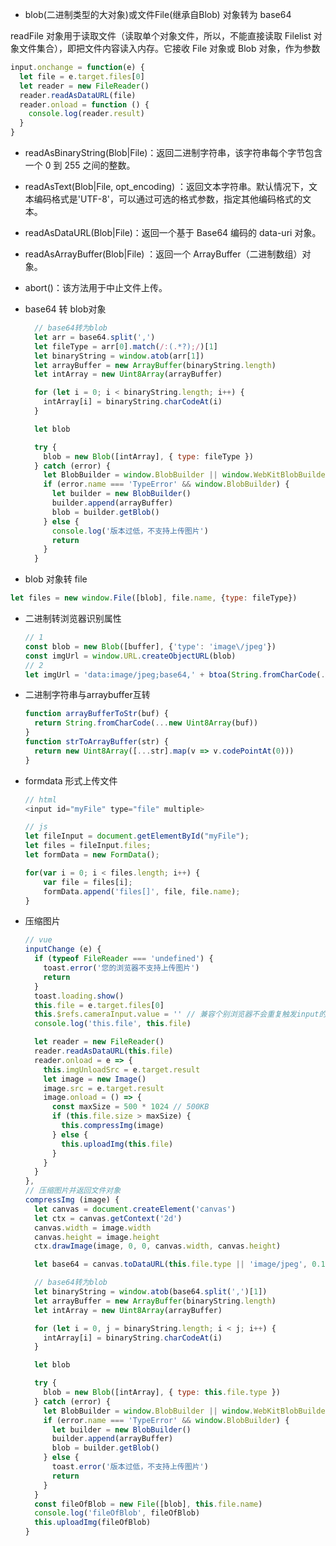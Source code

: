 -  blob(二进制类型的大对象)或文件File(继承自Blob) 对象转为 base64

readFile  对象用于读取文件（读取单个对象文件，所以，不能直接读取 Filelist 对象文件集合），即把文件内容读入内存。它接收 File 对象或 Blob 对象，作为参数

  ```javascript
  input.onchange = function(e) {
    let file = e.target.files[0]
    let reader = new FileReader()
    reader.readAsDataURL(file)
    reader.onload = function () {
      console.log(reader.result)
    }
  }
  ```

  - readAsBinaryString(Blob|File)：返回二进制字符串，该字符串每个字节包含一个 0 到 255 之间的整数。
  - readAsText(Blob|File, opt_encoding) ：返回文本字符串。默认情况下，文本编码格式是'UTF-8'，可以通过可选的格式参数，指定其他编码格式的文本。
  - readAsDataURL(Blob|File)：返回一个基于 Base64 编码的 data-uri 对象。
  - readAsArrayBuffer(Blob|File) ：返回一个 ArrayBuffer（二进制数组）对象。
  - abort()：该方法用于中止文件上传。

- base64 转 blob对象

  ```javascript
    // base64转为blob
    let arr = base64.split(',')
    let fileType = arr[0].match(/:(.*?);/)[1]
    let binaryString = window.atob(arr[1])
    let arrayBuffer = new ArrayBuffer(binaryString.length)
    let intArray = new Uint8Array(arrayBuffer)

    for (let i = 0; i < binaryString.length; i++) {
      intArray[i] = binaryString.charCodeAt(i)
    }

    let blob

    try {
      blob = new Blob([intArray], { type: fileType })
    } catch (error) {
      let BlobBuilder = window.BlobBuilder || window.WebKitBlobBuilder || window.MozBlobBuilder || window.MSBlobBuilder
      if (error.name === 'TypeError' && window.BlobBuilder) {
        let builder = new BlobBuilder()
        builder.append(arrayBuffer)
        blob = builder.getBlob()
      } else {
        console.log('版本过低，不支持上传图片')
        return
      }
    }
  ```

-  blob 对象转 file

  ```javascript
  let files = new window.File([blob], file.name, {type: fileType})
  ```

- 二进制转浏览器识别属性

  ```javascript
  // 1
  const blob = new Blob([buffer], {'type': 'image\/jpeg'})
  const imgUrl = window.URL.createObjectURL(blob)
  // 2
  let imgUrl = 'data:image/jpeg;base64,' + btoa(String.fromCharCode(...new Uint8Array(buffer)))
  ```

- 二进制字符串与arraybuffer互转

  ```javascript
  function arrayBufferToStr(buf) {
    return String.fromCharCode(...new Uint8Array(buf))
  }
  function strToArrayBuffer(str) {
    return new Uint8Array([...str].map(v => v.codePointAt(0)))
  }
  ```

- formdata 形式上传文件

  ```javascript
  // html
  <input id="myFile" type="file" multiple>

  // js
  let fileInput = document.getElementById("myFile");
  let files = fileInput.files;
  let formData = new FormData();

  for(var i = 0; i < files.length; i++) {
      var file = files[i];
      formData.append('files[]', file, file.name);
  }
  ```

- 压缩图片

  ```javascript
  // vue
  inputChange (e) {
    if (typeof FileReader === 'undefined') {
      toast.error('您的浏览器不支持上传图片')
      return
    }
    toast.loading.show()
    this.file = e.target.files[0]
    this.$refs.cameraInput.value = '' // 兼容个别浏览器不会重复触发input的change事件
    console.log('this.file', this.file)

    let reader = new FileReader()
    reader.readAsDataURL(this.file)
    reader.onload = e => {
      this.imgUnloadSrc = e.target.result
      let image = new Image()
      image.src = e.target.result
      image.onload = () => {
        const maxSize = 500 * 1024 // 500KB
        if (this.file.size > maxSize) {
          this.compressImg(image)
        } else {
          this.uploadImg(this.file)
        }
      }
    }
  },
  // 压缩图片并返回文件对象
  compressImg (image) {
    let canvas = document.createElement('canvas')
    let ctx = canvas.getContext('2d')
    canvas.width = image.width
    canvas.height = image.height
    ctx.drawImage(image, 0, 0, canvas.width, canvas.height)

    let base64 = canvas.toDataURL(this.file.type || 'image/jpeg', 0.1) // image/jpeg 兼容部分安卓出现获取不到type的情况

    // base64转为blob
    let binaryString = window.atob(base64.split(',')[1])
    let arrayBuffer = new ArrayBuffer(binaryString.length)
    let intArray = new Uint8Array(arrayBuffer)

    for (let i = 0, j = binaryString.length; i < j; i++) {
      intArray[i] = binaryString.charCodeAt(i)
    }

    let blob

    try {
      blob = new Blob([intArray], { type: this.file.type })
    } catch (error) {
      let BlobBuilder = window.BlobBuilder || window.WebKitBlobBuilder || window.MozBlobBuilder || window.MSBlobBuilder
      if (error.name === 'TypeError' && window.BlobBuilder) {
        let builder = new BlobBuilder()
        builder.append(arrayBuffer)
        blob = builder.getBlob()
      } else {
        toast.error('版本过低，不支持上传图片')
        return
      }
    }
    const fileOfBlob = new File([blob], this.file.name)
    console.log('fileOfBlob', fileOfBlob)
    this.uploadImg(fileOfBlob)
  }
  ```
